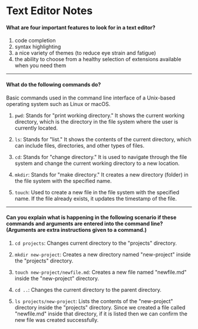 # Text Editor Notes

#### What are four important features to look for in a text editor?

1. code completion
2. syntax highlighting
3. a nice variety of themes (to reduce eye strain and fatigue)
4. the ability to choose from a healthy selection of extensions available when you need them

***

#### What do the following commands do?
Basic commands used in the command line interface of a Unix-based operating system such as Linux or macOS. 

1. `pwd`: Stands for "print working directory." It shows the current working directory, which is the directory in the file system where the user is currently located.

2. `ls`: Stands for "list." It shows the contents of the current directory, which can include files, directories, and other types of files.

3. `cd`: Stands for "change directory." It is used to navigate through the file system and change the current working directory to a new location.

4. `mkdir`: Stands for "make directory." It creates a new directory (folder) in the file system with the specified name.

5. `touch`: Used to create a new file in the file system with the specified name. If the file already exists, it updates the timestamp of the file.

***

#### Can you explain what is happening in the following scenario if these commands and arguments are entered into the command line? (Arguments are extra instructions given to a command.)

1. `cd projects`: Changes current directory to the "projects" directory.

2. `mkdir new-project`: Creates a new directory named "new-project" inside the "projects" directory.

3. `touch new-project/newfile.md`: Creates a new file named "newfile.md" inside the "new-project" directory.

4. `cd ..`: Changes the current directory to the parent directory.

5. `ls projects/new-project`: Lists the contents of the "new-project" directory inside the "projects" directory. Since we created a file called "newfile.md" inside that directory, if it is listed then we can confirm the new file was created successfully.
